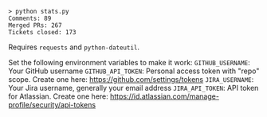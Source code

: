 ```
> python stats.py
Comments: 89
Merged PRs: 267
Tickets closed: 173
```

Requires `requests` and `python-dateutil`.

Set the following environment variables to make it work:
`GITHUB_USERNAME`: Your GitHub username
`GITHUB_API_TOKEN`: Personal access token with "repo" scope. Create one here: https://github.com/settings/tokens
`JIRA_USERNAME`: Your Jira username, generally your email address
`JIRA_API_TOKEN`: API token for Atlassian. Create one here: https://id.atlassian.com/manage-profile/security/api-tokens

